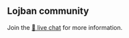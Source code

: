 ## Lojban community

Join the [💬 live chat](https://lojban.pw/en/articles/live_chat/) for more information.